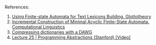 References:
1. [Using Finite-state Automata for Text Lexicons Building. Glottotheory](https://doi.org/10.1515/glot-2008-0003)
2. [Incremental Construction of Minimal Acyclic Finite-State Automata. Computational Linguistics](https://doi.org/10.1162/089120100561601)
3. [Compressing dictionaries with a DAWG](http://stevehanov.ca/blog/?id=115)
4. [Lecture 25 | Programming Abstractions (Stanford) [Video]](https://www.youtube.com/watch?v=TJ8SkcUSdbU&t=2428s)